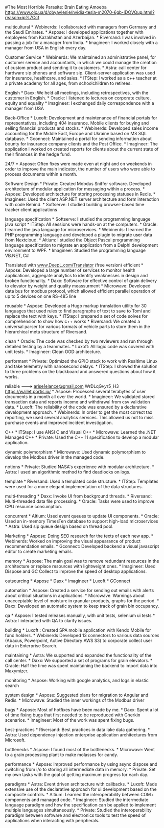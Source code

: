 #The Most Horrible Parasite: Brain Eating Amoeba
https://www.olx.ua/d/obyavlenie/nvidia-tesla-m2070-6gb-IDOVQup.html?reason=ip%7Ccf

multicultural
	* Webinerds: I collaborated with managers from Germany and the Saudi Emirates.
	* Aspose: I developed applications together with employees from Kazakhstan and Azerbaijan.
	* Riversand: I was involved in passing a job for a manager from India.
	* Imagineer: I worked closely with a manager from USA in English every day.

Customer Service
	* Webinerds: We maintained an administrative panel, for customer service and accountants, in which we could manage the creation of custom product and sending it to customers.
	* Astra: call center for hardware sip phones and software sip. Client-server application was used for insurance, healthcare, and sales.
	* ITStep: I worked as a c++ teacher at a private academy for all ages, from schoolchildren to retirees.

English
	* Daxx: We held all meetings, including retrospectives, with the customer in English.
	* Oracle: I listened to lectures on corporate culture, equity and equality
	* Imagineer: I exchanged daily correspondence with a manager from USA

Back-Office
	* Luxoft: Development and maintenance of financial portals for representatives, including 404 insurance. Mobile clients for buying and selling financial products and stocks.
	* Webinerds: Developed sales income accounting for the Middle East, Europe and Ukraine based on MS SQL database.
	* Gconnect: Maintained a portal for sending information about bounty for insurance company clients and the Post Office.
	* Imagineer: The application I worked on created reports for clients about the current state of their finances in the hedge fund.

24/7
	* Aspose: Often fixes were made even at night and on weekends in order to improve the main indicator, the number of users who were able to process documents within a month.

Software Design
	* Private: Created Mobdus Sniffer software. Developed architecture of modular application for messaging within a process. 
	* Aspose: Developed architecture for storing processing statuses in Redis.
	* Imagineer: Used the client ASP.NET server architecture and form interaction with code Behind. 
	* Softserve: I studied building browser-based time tracker client applications

language specification
	* Softserve: I studied the programming language java script
	* ITStep: All sessions were hands-on at the computers.
	* Oracle: I learned the java language for microservices. 
	* Webinerds: I learned the PHP programming language and developed a plugin to migrate user data from Nextcloud. 
	* Altium: I studied the Object Pascal programming language specification to migrate an application from a Delphi development environment to WPF.
	* Imagineer: Studied the programming language VB.NET, C#

Translated with www.DeepL.com/Translator (free version)
efficient
	* Aspose: Developed a large number of services to monitor health applications, aggregate analytics to identify weaknesses in design and broken functionality.
	* Daxx: Software for effective control of grain delivery to elevator by weight and quality meassurment
	* Microwave: Developed data bus for modbus protocol, which allowed efficient parallel operation of up to 5 devices on one RS-485 line

reusable
	* Aspose: Developed a Hugo markup translation utility for 30 languages that used rules to find paragraphs of text to save to Toml and replace the text with keys.
	* ITStep: I prepared a set of code solves for comprehension to show how c++ works
	* Riversand: We created a universal parser for various formats of vehicle parts to store them in the hierarchical meta structure of Riversand.

clean
	* Oracle: The code was checked by two reviewers and run through detailed testing by a teammates.
	* Luxoft: All logic code was covered with unit tests.
	* Imagineer: Clean OOD architecture.

performant
	* Private: Optimized the GPIO stack to work with Realtime Linux and take telemetry with nanosecond delays.
	* ITStep: I showed the solution to three problems on the blackboard and answered questions about how it works.

reliable ---> arise1elance@gmail.com WrDLqG*vy*r5_H3 https://wallet.portis.io/
	* Aspose: Processed several terabytes of user documents in a month all over the world.
	* Imagineer: We validated stored transaction data and reports income and withdrawal from csv validation data.
	* Luxoft: The reliability of the code was ensured by a declarative development approach.
	* Webinerds: In order to get the most correct tax reporting, we used several analytics services. This allowed us not to miss purchase events and improved incident investigation.

C++
	* ITStep: I use ANSI C and Visual C++
	* Microwave: Learned the .NET Managed C++
	* Private: Used the C++ 11 specification to develop a modular application.

dynamic polymorphism
	* Microwave: Used dynamic polymorphism to develop the Modbus driver in the managed code.

notions
	* Private: Studied NASA's experience with modular architecture.
	* Astra: I used an algorithmic method to find deadlocks on logs. 

template
	* Riversand: Used a templated code structure.
	* ITStep: Templates were used for a more elegant implementation of the data structures.

multi-threading
	* Daxx: Invoke UI from background threads.
	* Riversand: Multi-threaded data file processing.
	* Oracle: Tasks were used to improve CPU resource consumption.

concurrent
	* Altium: Used event queues to update UI components.
	* Oracle: Used an in-memory TimesTen database to support high-load microservices
	* Astra: Used sip queue design based on thread pool.

Marketing
	* Aspose: Doing SEO research for the texts of each new app.
	* Webinerds: Worked on improving the visual appearance of product recommendation emails.
	* Gconnect: Developed backend a visual javascript editor to create marketing emails.
	
memory
	* Aspose: The main goal was to remove redundant resources in the architecture or replace resources with lightweight ones. 
	* Imagineer: Used Dispose and GC Collect to improve the speed of desktop applications.

outsourcing
	* Aspose
	* Daxx
	* Imagineer
	* Luxoft
	* GConnect

automation
	* Aspose: Created a service for sending out emails with alerts about critical situations in applications.
	* Microwave: Warnings about unacceptable level of moisture in granular products, graphs for the period.
	* Daxx: Developed an automatic system to keep track of grain bin occupancy.

qa
	* Aspose: I tested releases manually, with unit tests, selenium ui tests
	* Astra: I interacted with QA to clarify issues.

building
	* Luxoft : Created SPA mobile application with Kendo Mobile for fund holders.
	* Webinerds Developed 13 connectors to various data sources (Abacus, Powerpoint, Active Directory AWS S3) to corporate collect user data in Enterprise Search.

maintaining
	* Astra: We supported and expanded the functionality of the call center.
	* Daxx: We supported a set of programs for grain elevators.
	* Oracle: Half the time was spent maintaining the backend to import data into Maxymizer.
	
monitoring
	* Aspose: Working with google analytics, and logs in elastic search

system design
	* Aspose: Suggested plans for migration to Angular and Redis.
	* Microwave: Studied the inner workings of the Modbus driver
	
bugs
	* Aspose: Most of hotfixes have been made by me.
	* Daxx: Spent a lot of time fixing bugs that first needed to be reproduced with Gherkin scenarios.
	* Imagineer: Most of the work was spent fixing bugs.

best-practices
	* Riversand: Best practices in data lake data gathering.
	* Astra: Used dependency injection enterprise application architectures from Microsoft.

bottlenecks
	* Aspose: I found most of the bottlenecks.
	* Microwave: Went to a grain processing plant to make molasses for candy.

performance
	* Aspose: Improved performance by using async dispose and switching from i/o to storing all intermediate data in memory.
	* Private: Set my own tasks with the goal of getting maximum progress for each day.

paradigms
	* Astra: Event driven architecture with callbacks.
	* Luxoft: Made extensive use of the declarative approach for ui development based on the composite controls.
	* Altium: Learned the interoperability between COM+ components and managed code.
	* Imagineer: Studied the intermediate language paradigm and how the specification can be applied to implement multiple languages simultaneously.
	* Private: Studied the interoperability paradigm between software and electronics tools to test the speed of applications when interacting with peripherals.
